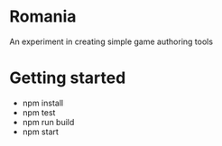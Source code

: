 # Romania
An experiment in creating simple game authoring tools

# Getting started
- npm install
- npm test
- npm run build
- npm start
